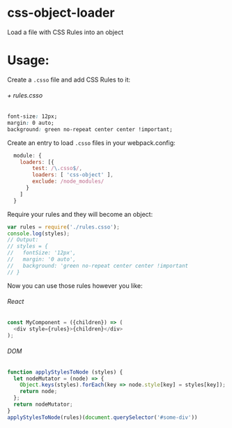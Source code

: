 # css-object-loader
Load a file with CSS Rules into an object

# Usage:

Create a `.csso` file and add CSS Rules to it:

###### + rules.csso
```css
font-size: 12px;
margin: 0 auto;
background: green no-repeat center center !important;
```

Create an entry to load `.csso` files in your webpack.config:

```js
  module: {
    loaders: [{
        test: /\.csso$/,
        loaders: [ 'css-object' ],
        exclude: /node_modules/
      }
    ]
  }
```

Require your rules and they will become an object:

```js
var rules = require('./rules.csso');
console.log(styles);
// Output:
// styles = {
//   fontSize: '12px',
//   margin: '0 auto',
//   background: 'green no-repeat center center !important
// }
```

Now you can use those rules however you like:
###### React
```js
const MyComponent = ({children}) => (
  <div style={rules}>{children}</div>
);
```

###### DOM
```js
function applyStylesToNode (styles) {
  let nodeMutator = (node) => {
    Object.keys(styles).forEach(key => node.style[key] = styles[key]);
    return node;
  };
  return nodeMutator;
}
applyStylesToNode(rules)(document.querySelector('#some-div'))
```
